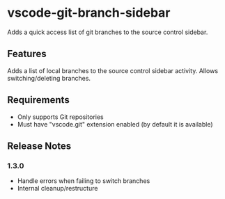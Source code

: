 # vscode-git-branch-sidebar

Adds a quick access list of git branches to the source control sidebar.

## Features

Adds a list of local branches to the source control sidebar activity. Allows switching/deleting branches.

## Requirements

* Only supports Git repositories
* Must have "vscode.git" extension enabled (by default it is available)

## Release Notes

### 1.3.0

* Handle errors when failing to switch branches
* Internal cleanup/restructure
